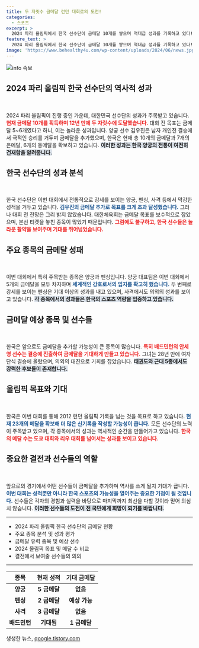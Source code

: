 ```yaml
---
title: 두 자릿수 금메달 런던 대회로의 도전!
categories:
  - 스포츠
excerpt: >
  2024 파리 올림픽에서 한국 선수단이 금메달 10개를 쌓으며 역대급 성과를 기록하고 있다! 다가오는 태권도, 배드민턴 등에서 추가 메달 기대감이 고조되는 가운데, 런던 대회의 13개 금메달을 넘길 수 있을지 귀추가 주목된다.
feature_text: >
  2024 파리 올림픽에서 한국 선수단이 금메달 10개를 쌓으며 역대급 성과를 기록하고 있다! 다가오는 태권도, 배드민턴 등에서 추가 메달 기대감이 고조되는 가운데, 런던 대회의 13개 금메달을 넘길 수 있을지 귀추가 주목된다.
image: 'https://www.behealthy4u.com/wp-content/uploads/2024/06/news.jpg'
---
```


<p><img src="https://www.behealthy4u.com/wp-content/uploads/2024/06/news.jpg" alt="info 속보" /></p>

<h2 data-ke-size="size26">2024 파리 올림픽 한국 선수단의 역사적 성과</h2>

<p data-ke-size="size16">&nbsp;</p>

<p>2024 파리 올림픽이 진행 중인 가운데, 대한민국 선수단의 성과가 주목받고 있습니다. <b><span style="color: #ee2323;">현재 금메달 10개를 획득하며 12년 만에 두 자릿수에 도달했습니다.</span></b> 대회 전 목표는 금메달 5~6개였다고 하니, 이는 놀라운 성과입니다. 양궁 선수 김우진은 남자 개인전 결승에서 극적인 승리를 거두며 금메달을 추가했으며, 한국은 현재 총 10개의 금메달과 7개의 은메달, 6개의 동메달을 확보하고 있습니다. <b><span style="background-color: #21538527;">이러한 성과는 한국 양궁의 전통이 여전히 건재함을 알려줍니다.</span></b></p>

<h2 data-ke-size="size26">한국 선수단의 성과 분석</h2>

<p data-ke-size="size16">&nbsp;</p>

<p>한국 선수단은 이번 대회에서 전통적으로 강세를 보이는 양궁, 펜싱, 사격 등에서 막강한 성적을 거두고 있습니다. <b><span style="color: #1a5490;">김우진의 금메달 추가로 목표를 크게 초과 달성했습니다.</span></b> 그러나 대회 전 전망은 그리 밝지 않았습니다. 대한체육회는 금메달 목표를 보수적으로 잡았으며, 본선 티켓을 놓친 종목이 많았기 때문입니다. <b><span style="color: #ee2323;">그럼에도 불구하고, 한국 선수들은 놀라운 활약을 보여주며 기대를 뛰어넘었습니다.</span></b></p>

<h2 data-ke-size="size26">주요 종목의 금메달 성패</h2>

<p data-ke-size="size16">&nbsp;</p>

<p>이번 대회에서 특히 주목받는 종목은 양궁과 펜싱입니다. 양궁 대표팀은 이번 대회에서 5개의 금메달을 모두 차지하며 <b><span style="color: #1a5490;">세계적인 강호로서의 입지를 확고히 했습니다.</span></b> 두 번째로 강세를 보이는 펜싱은 기대 이상의 성과를 내고 있으며, 사격에서도 의외의 성과를 보이고 있습니다. <b><span style="background-color: #21538527;">각 종목에서의 성과들은 한국의 스포츠 역량을 입증하고 있습니다.</span></b></p>

<h2 data-ke-size="size26">금메달 예상 종목 및 선수들</h2>

<p data-ke-size="size16">&nbsp;</p>

<p>한국은 앞으로도 금메달을 추가할 가능성이 큰 종목이 많습니다. <b><span style="color: #ee2323;">특히 배드민턴의 안세영 선수는 결승에 진출하여 금메달을 기대하게 만들고 있습니다.</span></b> 그녀는 28년 만에 여자 단식 결승에 올랐으며, 의외의 대진으로 기회를 잡았습니다. <b><span style="background-color: #21538527;">태권도와 근대 5종에서도 강력한 후보들이 존재합니다.</span></b></p>

<h2 data-ke-size="size26">올림픽 목표와 기대</h2>

<p data-ke-size="size16">&nbsp;</p>

<p>한국은 이번 대회를 통해 2012 런던 올림픽 기록을 넘는 것을 목표로 하고 있습니다. <b><span style="color: #1a5490;">현재 23개의 메달을 확보해 더 많은 신기록을 작성할 가능성이 큽니다.</span></b> 모든 선수단의 노력이 주목받고 있으며, 각 종목에서의 성과는 역사적인 순간을 만들어가고 있습니다. <b><span style="color: #ee2323;">한국의 메달 수는 도쿄 대회와 리우 대회를 넘어서는 성과를 보이고 있습니다.</span></b></p>

<h2 data-ke-size="size26">중요한 결전과 선수들의 역할</h2>

<p data-ke-size="size16">&nbsp;</p>

<p>앞으로의 경기에서 어떤 선수들이 금메달을 추가하며 역사를 쓰게 될지 기대가 큽니다. <b><span style="color: #1a5490;">이번 대회는 성적뿐만 아니라 한국 스포츠의 가능성을 열어주는 중요한 기점이 될 것입니다.</span></b> 선수들은 각자의 경험과 실력을 바탕으로 마지막까지 최선을 다할 것이라 믿어 의심치 않습니다. <b><span style="background-color: #21538527;">이러한 선수들의 도전이 전 국민에게 희망이 되기를 바랍니다.</span></b></p>

<hr>

<ul>
    <li>2024 파리 올림픽 한국 선수단의 금메달 현황</li>
    <li>주요 종목 분석 및 성과 평가</li>
    <li>금메달 유력 종목 및 예상 선수</li>
    <li>2024 올림픽 목표 및 메달 수 비교</li>
    <li>결전에서 보여줄 선수들의 의의</li>
</ul>

<hr>

<table>
    <thead>
        <tr>
            <th>종목</th>
            <th>현재 성적</th>
            <th>기대 금메달</th>
        </tr>
    </thead>
    <tbody>
        <tr>
            <td style="text-align: center; height: 17px;"><b>양궁</b></td>
            <td style="text-align: center; height: 17px;"><b>5 금메달</b></td>
            <td style="text-align: center; height: 17px;"><b>없음</b></td>
        </tr>
        <tr>
            <td style="text-align: center; height: 17px;"><b>펜싱</b></td>
            <td style="text-align: center; height: 17px;"><b>2 금메달</b></td>
            <td style="text-align: center; height: 17px;"><b>예상 가능</b></td>
        </tr>
        <tr>
            <td style="text-align: center; height: 17px;"><b>사격</b></td>
            <td style="text-align: center; height: 17px;"><b>3 금메달</b></td>
            <td style="text-align: center; height: 17px;"><b>없음</b></td>
        </tr>
        <tr>
            <td style="text-align: center; height: 17px;"><b>배드민턴</b></td>
            <td style="text-align: center; height: 17px;"><b>기대됨</b></td>
            <td style="text-align: center; height: 17px;"><b>1 금메달</b></td>
        </tr>
    </tbody>
</table>
생생한 뉴스, <a href="https://qoogle.tistory.com" rel="dofollow">qoogle.tistory.com</a>


